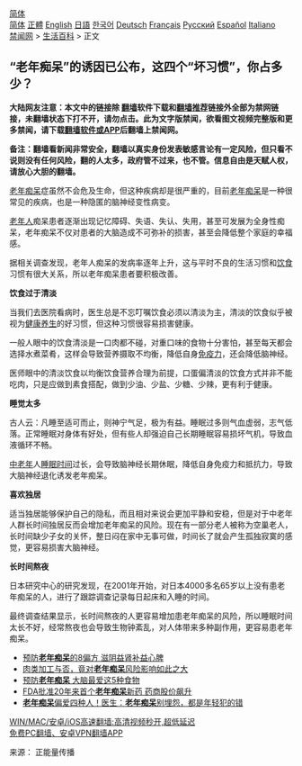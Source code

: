  <!-- 面包屑导航 --> <div class="breadcrumb"><!-- GTranslate: https://gtranslate.io/ -->  <div class="switcher notranslate">  <div class="selected">  <a href="#" onclick="return false;"> 简体</a>  </div>  <div class="option">  <a href="https://www.bannedbook.org" onclick="doGTranslate('zh-CN|zh-CN');jQuery('div.switcher div.selected a').html(jQuery(this).html());return false;" title="简体中文" class="nturl selected"> 简体</a>  <a href="https://www.bannedbook.org/zh-tw/" onclick="doGTranslate('zh-CN|zh-TW');jQuery('div.switcher div.selected a').html(jQuery(this).html());return false;" title="繁體中文" class="nturl"> 正體</a>  <a href="https://www.bannedbook.org/en/" onclick="doGTranslate('zh-CN|en');jQuery('div.switcher div.selected a').html(jQuery(this).html());return false;" title="English" class="nturl"> English</a>  <a href="https://www.bannedbook.org/ja/" onclick="doGTranslate('zh-CN|ja');jQuery('div.switcher div.selected a').html(jQuery(this).html());return false;" title="日本語" class="nturl"> 日語</a>  <a href="https://www.bannedbook.org/ko/" onclick="doGTranslate('zh-CN|ko');jQuery('div.switcher div.selected a').html(jQuery(this).html());return false;" title="한국어" class="nturl"> 한국어</a>  <a href="https://www.bannedbook.org/de/" onclick="doGTranslate('zh-CN|de');jQuery('div.switcher div.selected a').html(jQuery(this).html());return false;" title="Deutsch" class="nturl"> Deutsch</a>  <a href="https://www.bannedbook.org/fr/" onclick="doGTranslate('zh-CN|fr');jQuery('div.switcher div.selected a').html(jQuery(this).html());return false;" title="Français" class="nturl"> Français</a>  <a href="https://www.bannedbook.org/ru/" onclick="doGTranslate('zh-CN|ru');jQuery('div.switcher div.selected a').html(jQuery(this).html());return false;" title="Русский" class="nturl"> Русский</a>  <a href="https://www.bannedbook.org/es/" onclick="doGTranslate('zh-CN|es');jQuery('div.switcher div.selected a').html(jQuery(this).html());return false;" title="Español" class="nturl"> Español</a>  <a href="https://www.bannedbook.org/it/" onclick="doGTranslate('zh-CN|it');jQuery('div.switcher div.selected a').html(jQuery(this).html());return false;" title="Italiano" class="nturl"> Italiano</a>  </div>  </div>      <div class='breadcrumb-sub'><!-- Breadcrumb NavXT 6.3.0 --> <a href="https://www.bannedbook.org/" class="home">禁闻网</a> &gt; <a href="https://www.bannedbook.org/bnews/lifebaike/" class="category">生活百科</a> &gt; 正文</div></div><h2>“老年痴呆”的诱因已公布，这四个“坏习惯”，你占多少？</h2> <p class="notice"><b>大陆网友注意：本文中的链接除 <a href="https://github.com/bannedbook/fanqiang" >翻墙</a>软件下载和<a href="https://github.com/killgcd/justmysocks/blob/master/README.md">翻墙推荐</a>链接外全部为禁网链接，未翻墙状态下打不开，请勿点击。此为文字版禁闻，欲看图文视频完整版和更多禁闻，请下载<a href="https://github.com/bannedbook/fanqiang">翻墙软件或APP</a>后翻墙上禁闻网。</p><p>备注：翻墙看新闻非常安全，翻墙以真实身份发表敏感言论有一定风险，但只看不说则没有任何风险，翻的人太多，政府管不过来，也不管。信息自由是天赋人权，请放心大胆的翻墙。</b></p>  <div class="entry"> <p><a href="https://www.bannedbook.org/bnews/tag/%E8%80%81%E5%B9%B4/" class="st_tag internal_tag" rel="tag" title="标签 老年 下的日志">老年</a><a href="https://www.bannedbook.org/bnews/tag/%E7%97%B4%E5%91%86/" class="st_tag internal_tag" rel="tag" title="标签 痴呆 下的日志">痴呆</a>症虽然不会危及生命，但这种疾病却是很严重的，目前<a href="https://www.bannedbook.org/bnews/tag/%e8%80%81%e5%b9%b4%e7%97%b4%e5%91%86/" class="st_tag internal_tag" rel="tag" title="标签 老年痴呆 下的日志">老年痴呆</a>是一种很常见的疾病，也是一种隐匿的脑神经变性病变。</p> <p><a href="https://www.bannedbook.org/bnews/tag/%E8%80%81%E5%B9%B4%E4%BA%BA/" class="st_tag internal_tag" rel="tag" title="标签 老年人 下的日志">老年人</a>痴呆患者逐渐出现记忆障碍、失语、失认、失用，甚至可发展为全身性痴呆，老年痴呆不仅对患者的大脑造成不可弥补的损害，甚至会降低整个家庭的幸福感。</p> <p>据相关调查发现，老年人痴呆的发病率逐年上升，这与平时不良的生活习惯和<a href="https://www.bannedbook.org/bnews/tag/%e9%a5%ae%e9%a3%9f/" class="st_tag internal_tag" rel="tag" title="标签 饮食 下的日志">饮食</a>习惯有很大关系，所以老年痴呆患者要积极改善。</p> <p><strong>饮食过于清淡</strong></p>  <p>当我们去医院看病时，医生总是不忘叮嘱饮食必须以清淡为主，清淡的饮食似乎被视为<span class='wp_keywordlink'><a href="https://www.bannedbook.org/bnews/health/" title="健康养生" target="_blank">健康养生</a></span>的好习惯，但这种习惯很容易损害健康。</p> <p>一般人眼中的饮食清淡是一口肉都不碰，对重口味的食物十分害怕，甚至每天都会选择水煮菜肴，这样会导致营养摄取不均衡，降低自身<a href="https://www.bannedbook.org/bnews/tag/%E5%85%8D%E7%96%AB%E5%8A%9B/" class="st_tag internal_tag" rel="tag" title="标签 免疫力 下的日志">免疫力</a>，还会降低脑神经。</p> <p>医师眼中的清淡饮食以均衡饮食营养合理为前提，口蛋偏清淡的饮食方式并非不能吃肉，只是应做到素食搭配，做到少油、少盐、少糖、少辣，更有利于健康。</p> <p><strong>睡觉太多</strong></p>  <p>古人云：凡睡至适可而止，则神宁气足，极为有益。睡眠过多则气血虚弱，志气低落。正常睡眠对身体有好处，但有些人却强迫自己长期睡眠容易损坏气机，导致血液循环不畅。</p> <p><a href="https://www.bannedbook.org/bnews/tag/%E4%B8%AD%E8%80%81%E5%B9%B4/" class="st_tag internal_tag" rel="tag" title="标签 中老年 下的日志">中老年</a>人<a href="https://www.bannedbook.org/bnews/tag/%E7%9D%A1%E7%9C%A0%E6%97%B6%E9%97%B4/" class="st_tag internal_tag" rel="tag" title="标签 睡眠时间 下的日志">睡眠时间</a>过长，会导致脑神经长期休眠，降低自身免疫力和抵抗力，导致大脑神经退化诱发老年痴呆。</p> <p><strong>喜欢独居</strong></p> <p>适当独居能够保护自己的隐私，而且相对来说会更加平静和安稳，但是对于中老年人群长时间独居反而会增加老年痴呆的风险。现在有一部分老人被称为空巢老人，长时间缺少子女的关怀，整日闷在家中无事可做，时间长了就会产生孤独寂寞的感觉，更容易损害大脑神经。</p>  <p><strong>长时间熬夜</strong></p> <p>日本研究中心的研究发现，在2001年开始，对日本4000多名65岁以上没有患老年痴呆的人，进行了跟踪调查记录每日起床和入睡的时间。</p> <p>最终调查结果显示，长时间熬夜的人更容易增加患老年痴呆的风险，所以睡眠时间太长不好，经常熬夜也会导致生物钟紊乱，对人体带来多种副作用，更容易患老年痴呆。</p> <ul class='op-related-articles' title='相关阅读'> <li><a href='https://www.bannedbook.org/bnews/health/20210807/1602042.html' target='_blank'>预防<b>老年痴呆</b>的8偏方 滋阴益肾补益心脾</a></li> <li><a href='https://www.bannedbook.org/bnews/lifebaike/20210801/1598296.html' target='_blank'>肉类加工与否，竟对<b>老年痴呆</b>风险影响如此之大</a></li> <li><a href='https://www.bannedbook.org/bnews/health/20210626/1574959.html' target='_blank'>预防<b>老年痴呆</b> 大脑最爱这5种食物</a></li> <li><a href='https://www.bannedbook.org/bnews/cnnews/20210608/1562659.html' target='_blank'>FDA批准20年来首个<b>老年痴呆</b>新药 药商股价飙升</a></li> <li><a href='https://www.bannedbook.org/bnews/health/20210601/1557722.html' target='_blank'><b>老年痴呆</b>偏爱四种人！医生：<b>老年痴呆</b>别埋怨，都是年轻犯的错</a></li> </ul> <p class="texttj"> <a href="https://github.com/bannedbook/fanqiang/wiki/V2ray%E6%9C%BA%E5%9C%BA" target="_blank">WIN/MAC/安卓/iOS高速翻墙:高清视频秒开,超低延迟</a><br/> <a href="https://github.com/bannedbook/fanqiang/wiki/%E7%A6%81%E9%97%BB%E7%BD%91%E5%AE%89%E5%8D%93%E7%BF%BB%E5%A2%99%E6%96%B0%E9%97%BBAPP" target="_blank">免费PC翻墙、安卓VPN翻墙APP</a></p> <p> 来源： 正能量传播 </p><a name='sharetosocial'></a>  <div style="margin-bottom:5px;padding-bottom:5px;clear:both"> <div id="archive-pix-1" class="banner-ads"> <!-- AuctionX Display platform tag START --> <div id="26318x728x90x621x_ADSLOT2" clicktrack="%%CLICK_URL_ESC%%"></div> <!-- AuctionX Display platform tag END --> </div> <div id="archive-pix-2" class="banner-ads"> <!-- AuctionX Display platform tag START --> <div id="26315x300x250x621x_ADSLOT2" clicktrack="%%CLICK_URL_ESC%%"></div> <!-- AuctionX Display platform tag END --> </div> </div>  <div id="archive-pix-1" class="banner-ads"> <!-- AuctionX Display platform tag START --> <div id="26318x728x90x621x_ADSLOT3" clicktrack="%%CLICK_URL_ESC%%"></div> <!-- AuctionX Display platform tag END --> </div> </div><!--END ENTRY--> 